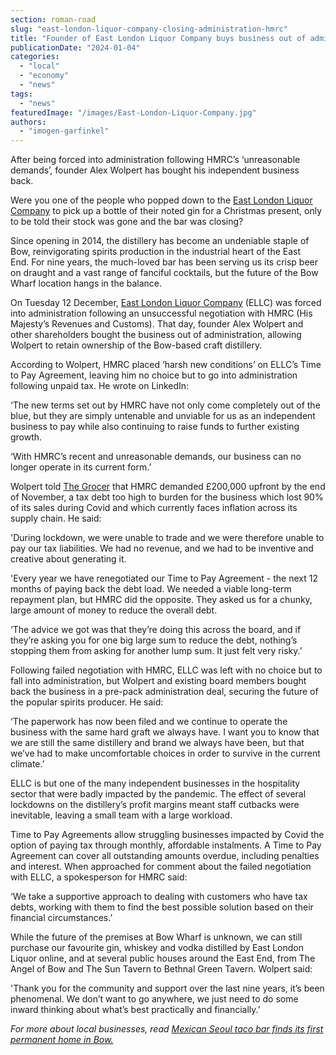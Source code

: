 ```yaml
---
section: roman-road
slug: "east-london-liquor-company-closing-administration-hmrc"
title: "Founder of East London Liquor Company buys business out of administration"
publicationDate: "2024-01-04"
categories: 
  - "local"
  - "economy"
  - "news"
tags: 
  - "news"
featuredImage: "/images/East-London-Liquor-Company.jpg"
authors: 
  - "imogen-garfinkel"
---
```


After being forced into administration following HMRC’s ‘unreasonable demands’, founder Alex Wolpert has bought his independent business back. 

Were you one of the people who popped down to the [East London Liquor Company](https://romanroadlondon.com/?gd_place=east-london-liquor-company) to pick up a bottle of their noted gin for a Christmas present, only to be told their stock was gone and the bar was closing?

Since opening in 2014, the distillery has become an undeniable staple of Bow, reinvigorating spirits production in the industrial heart of the East End. For nine years, the much-loved bar has been serving us its crisp beer on draught and a vast range of fanciful cocktails, but the future of the Bow Wharf location hangs in the balance.

On Tuesday 12 December, [East London Liquor Company](https://romanroadlondon.com/east-london-liquor-company-whisky-drink-review/) (ELLC) was forced into administration following an unsuccessful negotiation with HMRC (His Majesty’s Revenues and Customs). That day, founder Alex Wolpert and other shareholders bought the business out of administration, allowing Wolpert to retain ownership of the Bow-based craft distillery.

According to Wolpert, HMRC placed ‘harsh new conditions’ on ELLC’s Time to Pay Agreement, leaving him no choice but to go into administration following unpaid tax. He wrote on LinkedIn:

‘The new terms set out by HMRC have not only come completely out of the blue, but they are simply untenable and unviable for us as an independent business to pay while also continuing to raise funds to further existing growth.

‘With HMRC’s recent and unreasonable demands, our business can no longer operate in its current form.’

Wolpert told [The Grocer](https://www.thegrocer.co.uk/finance/east-london-liquor-co-sold-in-pre-pack-administration-deal/686355.article) that HMRC demanded £200,000 upfront by the end of November, a tax debt too high to burden for the business which lost 90% of its sales during Covid and which currently faces inflation across its supply chain. He said:

'During lockdown, we were unable to trade and we were therefore unable to pay our tax liabilities. We had no revenue, and we had to be inventive and creative about generating it. 

'Every year we have renegotiated our Time to Pay Agreement - the next 12 months of paying back the debt load. We needed a viable long-term repayment plan, but HMRC did the opposite. They asked us for a chunky, large amount of money to reduce the overall debt.

‘The advice we got was that they’re doing this across the board, and if they’re asking you for one big large sum to reduce the debt, nothing’s stopping them from asking for another lump sum. It just felt very risky.’

Following failed negotiation with HMRC, ELLC was left with no choice but to fall into administration, but Wolpert and existing board members bought back the business in a pre-pack administration deal, securing the future of the popular spirits producer. He said:

‘The paperwork has now been filed and we continue to operate the business with the same hard graft we always have. I want you to know that we are still the same distillery and brand we always have been, but that we’ve had to make uncomfortable choices in order to survive in the current climate.’ 

ELLC is but one of the many independent businesses in the hospitality sector that were badly impacted by the pandemic. The effect of several lockdowns on the distillery’s profit margins meant staff cutbacks were inevitable, leaving a small team with a large workload. 

Time to Pay Agreements allow struggling businesses impacted by Covid the option of paying tax through monthly, affordable instalments. A Time to Pay Agreement can cover all outstanding amounts overdue, including penalties and interest. When approached for comment about the failed negotiation with ELLC, a spokesperson for HMRC said:

‘We take a supportive approach to dealing with customers who have tax debts, working with them to find the best possible solution based on their financial circumstances.’

While the future of the premises at Bow Wharf is unknown, we can still purchase our favourite gin, whiskey and vodka distilled by East London Liquor online, and at several public houses around the East End, from The Angel of Bow and The Sun Tavern to Bethnal Green Tavern. Wolpert said:

'Thank you for the community and support over the last nine years, it’s been phenomenal. We don’t want to go anywhere, we just need to do some inward thinking about what’s best practically and financially.’

_For more about local businesses, read_ [_Mexican Seoul taco bar finds its first permanent home in Bow._](https://romanroadlondon.com/mexican-seoul-korean-fusion-taco-bar-opens-bow-wharf/)


